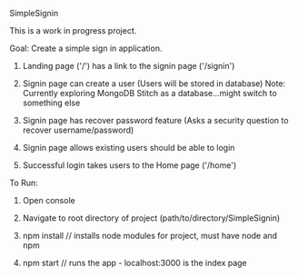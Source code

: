 SimpleSignin

This is a work in progress project.

Goal: Create a simple sign in application.

1. Landing page ('/') has a link to the signin page ('/signin')

2. Signin page can create a user (Users will be stored in database)
   Note: Currently exploring MongoDB Stitch as a database...might switch to something else

3. Signin page has recover password feature (Asks a security question to recover username/password)

4. Signin page allows existing users should be able to login

5. Successful login takes users to the Home page ('/home')

To Run:

1. Open console

2. Navigate to root directory of project (path/to/directory/SimpleSignin)

3. npm install // installs node modules for project, must have node and npm

4. npm start // runs the app - localhost:3000 is the index page